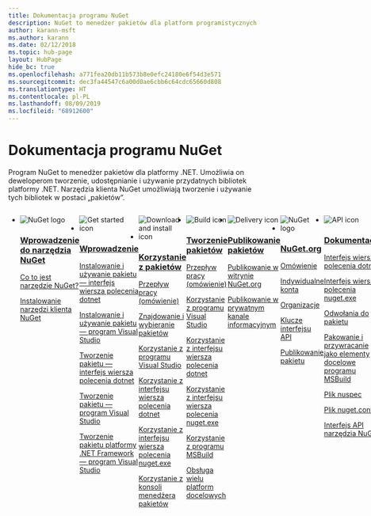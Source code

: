 ```yaml
---
title: Dokumentacja programu NuGet
description: NuGet to menedżer pakietów dla platform programistycznych firmy Microsoft, w tym .NET. Narzędzia klienta programu NuGet dają możliwość tworzenia pakietów i korzystania z nich.
author: karann-msft
ms.author: karann
ms.date: 02/12/2018
ms.topic: hub-page
layout: HubPage
hide_bc: true
ms.openlocfilehash: a771fea20db11b573b8e0efc24180e6f54d3e571
ms.sourcegitcommit: dec3fa44547c6a00d0ae6cbb6c64cdc65660d808
ms.translationtype: HT
ms.contentlocale: pl-PL
ms.lasthandoff: 08/09/2019
ms.locfileid: "68912600"
---
```

<div id="main" class="v2">
    <div class="container">
        <h1>Dokumentacja programu NuGet</h1>
        <p>Program NuGet to menedżer pakietów dla platformy .NET. Umożliwia on deweloperom tworzenie, udostępnianie i używanie przydatnych bibliotek platformy .NET. Narzędzia klienta NuGet umożliwiają tworzenie i używanie tych bibliotek w postaci „pakietów”.</p> 

<ul id="index1" class="cardsF panelContent singlePanelContent cols cols4" style="float: left; display: flex!important;">
    <li>
        <div class="cardSize">
            <div class="cardPadding">
                <div class="card">
                    <div class="cardImageOuter">
                        <div class="cardImage">
                            <img src="https://docs.microsoft.com/media/logos/logo_nuget.svg" alt="NuGet logo" />
                        </div>
                    </div>
                    <div class="cardText">
                        <h3><a href="what-is-nuget.md">Wprowadzenie do narzędzia NuGet</a></h3>
                        <p>
                            <a href="what-is-nuget.md">Co to jest narzędzie NuGet?</a>
                        </p>
                        <p>
                            <a href="install-nuget-client-tools.md">Instalowanie narzędzi klienta NuGet</a>
                        </p>
                    </div>
                </div>
            </div>
        </div>
    </li>
    <li>
        <div class="cardSize">
            <div class="cardPadding">
                <div class="card">
                    <div class="cardImageOuter">
                        <div class="cardImage">
                            <img src="https://docs.microsoft.com/media/common/i_get-started.svg" alt="Get started icon" />
                        </div>
                    </div>
                    <div class="cardText">
                        <h3><a href="install-nuget-client-tools.md">Wprowadzenie</a></h3>
                        <p>
                            <a href="quickstart/install-and-use-a-package-using-the-dotnet-cli.md">Instalowanie i używanie pakietu — interfejs wiersza polecenia dotnet</a>
                        </p>
                        <p>
                            <a href="quickstart/install-and-use-a-package-in-visual-studio.md">Instalowanie i używanie pakietu — program Visual Studio</a>
                        </p>
                        <p>
                            <a href="quickstart/create-and-publish-a-package-using-the-dotnet-cli.md">Tworzenie pakietu — interfejs wiersza polecenia dotnet</a>
                        </p>
                        <p>
                            <a href="quickstart/create-and-publish-a-package-using-visual-studio.md">Tworzenie pakietu — program Visual Studio</a>
                        </p>
                        <p>
                            <a href="quickstart/create-and-publish-a-package-using-visual-studio-net-framework.md">Tworzenie pakietu platformy .NET Framework — program Visual Studio</a>
                        </p>
                    </div>
                </div>
            </div>
        </div>
    </li>
    <li>
        <div class="cardSize">
            <div class="cardPadding">
                <div class="card">
                    <div class="cardImageOuter">
                        <div class="cardImage">
                            <img src="https://docs.microsoft.com//media/common/i_download-install.svg" alt="Download and install icon" />
                        </div>
                    </div>
                    <div class="cardText">
                        <h3><a href="consume-packages/overview-and-workflow.md">Korzystanie z pakietów</a></h3>
                        <p>
                            <a href="consume-packages/overview-and-workflow.md">Przepływ pracy (omówienie)</a>
                        </p>
                        <p>
                            <a href="consume-packages/finding-and-choosing-packages.md">Znajdowanie i wybieranie pakietów</a>
                        </p>
                        <p>
                            <a href="consume-packages/install-use-packages-visual-studio.md">Korzystanie z programu Visual Studio</a>
                        </p>
                        <p>
                            <a href="consume-packages/install-use-packages-dotnet-cli.md">Korzystanie z interfejsu wiersza polecenia dotnet</a>
                        </p>
                        <p>
                            <a href="consume-packages/install-use-packages-nuget-cli.md">Korzystanie z interfejsu wiersza polecenia nuget.exe</a>
                        </p>
                        <p>
                            <a href="consume-packages/install-use-packages-powershell.md">Korzystanie z konsoli menedżera pakietów</a>
                        </p>
                    </div>
                </div>
            </div>
        </div>
    </li>
    <li>
        <div class="cardSize">
            <div class="cardPadding">
                <div class="card">
                    <div class="cardImageOuter">
                        <div class="cardImage">
                            <img src="https://docs.microsoft.com/media/common/i_build.svg" alt="Build icon" />
                        </div>
                    </div>
                    <div class="cardText">
                        <h3><a href="create-packages/overview-and-workflow.md">Tworzenie pakietów</a></h3>
                        <p>
                            <a href="create-packages/overview-and-workflow.md">Przepływ pracy (omówienie)</a>
                        </p>
                        <p>
                            <a href="quickstart/create-and-publish-a-package-using-visual-studio.md">Korzystanie z programu Visual Studio</a>
                        </p>
                        <p>
                            <a href="create-packages/creating-a-package-dotnet-cli.md">Korzystanie z interfejsu wiersza polecenia dotnet</a>
                        </p>
                        <p>
                            <a href="create-packages/creating-a-package.md">Korzystanie z interfejsu wiersza polecenia nuget.exe</a>
                        </p>
                        <p>
                            <a href="create-packages/creating-a-package-msbuild.md">Korzystanie z programu MSBuild</a>
                        </p>
                        <p>
                            <a href="create-packages/multiple-target-frameworks-project-file.md">Obsługa wielu platform docelowych</a>
                        </p>
                    </div>
                </div>
            </div>
        </div>
    </li>
        <li>
        <div class="cardSize">
            <div class="cardPadding">
                <div class="card">
                    <div class="cardImageOuter">
                        <div class="cardImage">
                            <img src="https://docs.microsoft.com/media/common/i_delivery.svg" alt="Delivery icon" />
                        </div>
                    </div>
                    <div class="cardText">
                        <h3><a href="nuget-org/publish-a-package.md">Publikowanie pakietów</a></h3>
                        <p>
                            <a href="nuget-org/publish-a-package.md">Publikowanie w witrynie NuGet.org</a>
                        </p>
                        <p>
                            <a href="hosting-packages/overview.md">Publikowanie w prywatnym kanale informacyjnym</a>
                        </p>
                    </div>
                </div>
            </div>
        </div>
    </li>
    <li>
        <div class="cardSize">
            <div class="cardPadding">
                <div class="card">
                    <div class="cardImageOuter">
                        <div class="cardImage">
                            <img src="https://docs.microsoft.com/media/logos/logo_nuget.svg" alt="NuGet logo" />
                        </div>
                    </div>
                    <div class="cardText">
                        <h3><a href="nuget-org/overview-nuget-org.md">NuGet.org</a></h3>
                        <p>
                            <a href="nuget-org/overview-nuget-org.md">Omówienie</a>
                        </p>
                        <p>
                            <a href="nuget-org/individual-accounts.md">Indywidualne konta</a>
                        </p>
                        <p>
                            <a href="nuget-org/organizations-on-nuget-org.md">Organizacje</a>
                        </p>
                        <p>
                            <a href="nuget-org/scoped-api-keys.md">Klucze interfejsu API</a>
                        </p>
                        <p>
                            <a href="nuget-org/publish-a-package.md">Publikowanie pakietu</a>
                        </p>
                    </div>
                </div>
            </div>
        </div>
    </li>
        <li>
        <div class="cardSize">
            <div class="cardPadding">
                <div class="card">
                    <div class="cardImageOuter">
                        <div class="cardImage">
                            <img src="https://docs.microsoft.com/media/common/i_reference.svg" alt="API icon" />
                        </div>
                    </div>
                    <div class="cardText">
                        <h3><a href="reference/nuspec.md">Dokumentacja</a></h3>
                        <p>
                            <a href="reference/dotnet-commands.md">Interfejs wiersza polecenia dotnet</a>
                        </p>
                        <p>
                            <a href="reference/nuget-exe-cli-reference.md">Interfejs wiersza polecenia nuget.exe</a>
                        <p>
                            <a href="consume-packages/package-references-in-project-files.md">Odwołania do pakietu</a>
                        </p>
                        <p>
                            <a href="reference/msbuild-targets.md">Pakowanie i przywracanie jako elementy docelowe programu MSBuild</a>
                        </p>
                        <p>
                            <a href="reference/nuspec.md">Plik nuspec</a>
                        </p>
                        <p>
                            <a href="reference/nuget-config-file.md">Plik nuget.config</a>
                        </p>
                        <p>
                            <a href="api/overview.md">Interfejs API narzędzia NuGet</a>
                        </p>
                    </div>
                </div>
            </div>
        </div>
    </li>
    <li>
        <div class="cardSize">
            <div class="cardPadding">
                <div class="card">
                    <div class="cardImageOuter">
                        <div class="cardImage">
                            <img src="https://docs.microsoft.com//media/common/i_multi-connect.svg" alt="Multi-connect icon" />
                        </div>
                    </div>
                    <div class="cardText">
                        <h3><a href="policies/governance.md">Zasoby</a></h3>
                        <p>
                            <a href="policies/governance.md">Zasady — narzędzie NuGet</a>
                        </p>
                        <p>
                            <a href="nuget-org/policies/data-requests.md">Zasady — witryna NuGet.org</a>
                        </p>
                        <p>
                            <a href="release-notes/known-issues.md">Informacje o wersji</a>
                        </p>
                        <p>
                            <a href="faqs/nuget-faq.md">Często zadawane pytania — narzędzie NuGet</a>
                        </p>
                        <p>
                            <a href="nuget-org/nuget-org-faq.md">Często zadawane pytania — witryna NuGet.org</a>
                        </p>
                    </div>
                </div>
            </div>
        </div>
    </li>
</ul>
    </div>
</div>
